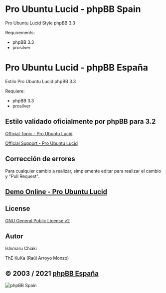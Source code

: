 Pro Ubuntu Lucid - phpBB Spain
=========================

Pro Ubuntu Lucid Style phpBB 3.3

Requirements:
- phpBB 3.3
- prosilver

Pro Ubuntu Lucid - phpBB España
==========================

Estilo Pro Ubuntu Lucid phpBB 3.3

Requiere:
- phpBB 3.3
- prosilver

## Estilo validado oficialmente por phpBB para 3.2
[Official Topic - Pro Ubuntu Lucid](https://www.phpbb.com/community/viewtopic.php?f=596&t=2439441)

[Official Support - Pro Ubuntu Lucid](https://www.phpbb.com/community/viewtopic.php?f=596&t=2439441)

## Corrección de errores
Para cualquier cambio a realizar, simplemente editar para realizar el cambio y "Pull Request".

## [Demo Online - Pro Ubuntu Lucid](https://www.phpbb-es.com/styles/demo/#pro_ubuntu_lucid)

## License
[GNU General Public License v2](http://opensource.org/licenses/GPL-2.0)

## Autor
Ishimaru Chiaki

ThE KuKa (Raúl Arroyo Monzo)

## © 2003 / 2021 [phpBB España](https://www.phpbb-es.com)

![phpBB Spain](https://www.phpbb-es.com/images/logo_new_small.png) 
